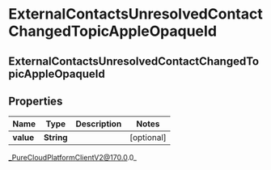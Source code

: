 # ExternalContactsUnresolvedContactChangedTopicAppleOpaqueId

## ExternalContactsUnresolvedContactChangedTopicAppleOpaqueId

## Properties

|Name | Type | Description | Notes|
|------------ | ------------- | ------------- | -------------|
| **value** | **String** |  | [optional] |



_PureCloudPlatformClientV2@170.0.0_
